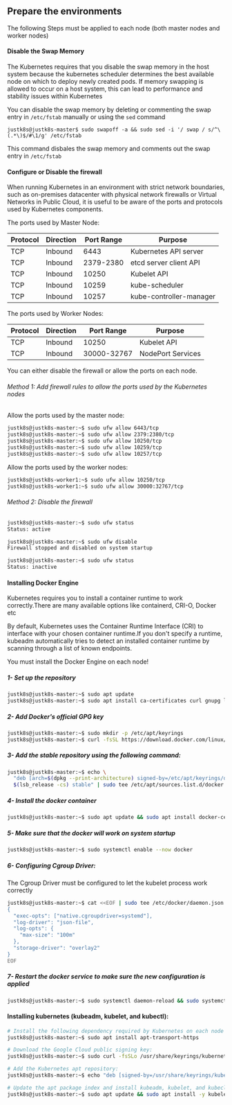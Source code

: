 ## Prepare the environments
The following Steps must be applied to each node (both master nodes and worker nodes)
#### Disable the Swap Memory
The Kubernetes requires that you disable the swap memory in the host system because the kubernetes scheduler determines the best available node on which to deploy newly created pods. If memory swapping is allowed to occur on a host system, this can lead to performance and stability issues within Kubernetes

You can disable the swap memory by deleting or commenting the swap entry in `/etc/fstab` manually or using the `sed` command

`justk8s@justk8s-master$ sudo swapoff -a && sudo sed -i '/ swap / s/^\(.*\)$/#\1/g' /etc/fstab`

This command disbales the swap memory and comments out the swap entry in `/etc/fstab` 

#### Configure or Disable the firewall
When running Kubernetes in an environment with strict network boundaries, such as on-premises datacenter with physical network firewalls or Virtual Networks in Public Cloud, it is useful to be aware of the ports and protocols used by Kubernetes components.

The ports used by Master Node:

| Protocol  | Direction     | Port Range    |  Purpose 
| -------   | ------------- | ------------- | -------
| TCP       | Inbound       | 6443          | Kubernetes API server
| TCP       | Inbound       | 2379-2380     | etcd server client API
| TCP       | Inbound       | 10250         | Kubelet API
| TCP       | Inbound       | 10259         | kube-scheduler
| TCP       | Inbound       | 10257         | kube-controller-manager

The ports used by Worker Nodes: 

| Protocol  | Direction     | Port Range    |  Purpose 
| -------   | ------------- | ------------- | -------
| TCP       | Inbound       | 10250         | Kubelet API
| TCP       | Inbound       | 30000-32767   | NodePort Services

You can either disable the firewall or allow the ports on each node.
###### Method 1: Add firewall rules to allow the ports used by the Kubernetes nodes
Allow the ports used by the master node:
```bash
justk8s@justk8s-master:~$ sudo ufw allow 6443/tcp
justk8s@justk8s-master:~$ sudo ufw allow 2379:2380/tcp
justk8s@justk8s-master:~$ sudo ufw allow 10250/tcp
justk8s@justk8s-master:~$ sudo ufw allow 10259/tcp
justk8s@justk8s-master:~$ sudo ufw allow 10257/tcp
````
Allow the ports used by the worker nodes:
```bash
justk8s@justk8s-worker1:~$ sudo ufw allow 10250/tcp
justk8s@justk8s-worker1:~$ sudo ufw allow 30000:32767/tcp
```
###### Method 2: Disable the firewall
``` bash
justk8s@justk8s-master:~$ sudo ufw status
Status: active

justk8s@justk8s-master:~$ sudo ufw disable
Firewall stopped and disabled on system startup

justk8s@justk8s-master:~$ sudo ufw status
Status: inactive
```
#### Installing Docker Engine
Kubernetes requires you to install a container runtime to work correctly.There are many available options like containerd, CRI-O, Docker etc

By default, Kubernetes uses the Container Runtime Interface (CRI) to interface with your chosen container runtime.If you don't specify a runtime, kubeadm automatically tries to detect an installed container runtime by scanning through a list of known endpoints.

You must install the Docker Engine on each node! 

##### 1- Set up the repository 
```bash
justk8s@justk8s-master:~$ sudo apt update
justk8s@justk8s-master:~$ sudo apt install ca-certificates curl gnupg lsb-release
```
##### 2- Add Docker's official GPG key
```bash
justk8s@justk8s-master:~$ sudo mkdir -p /etc/apt/keyrings
justk8s@justk8s-master:~$ curl -fsSL https://download.docker.com/linux/ubuntu/gpg | sudo gpg --dearmor -o /etc/apt/keyrings/docker.gpg
```
##### 3- Add the stable repository using the following command:
```bash
justk8s@justk8s-master:~$ echo \
  "deb [arch=$(dpkg --print-architecture) signed-by=/etc/apt/keyrings/docker.gpg] https://download.docker.com/linux/ubuntu \
  $(lsb_release -cs) stable" | sudo tee /etc/apt/sources.list.d/docker.list > /dev/null
```
##### 4- Install the docker container
```bash
justk8s@justk8s-master:~$ sudo apt update && sudo apt install docker-ce docker-ce-cli containerd.io -y
``` 

##### 5- Make sure that the docker will work on system startup
```bash
justk8s@justk8s-master:~$ sudo systemctl enable --now docker 
```
##### 6- Configuring Cgroup Driver:  
The Cgroup Driver must be configured to let the kubelet process work correctly
```bash
justk8s@justk8s-master:~$ cat <<EOF | sudo tee /etc/docker/daemon.json
{
  "exec-opts": ["native.cgroupdriver=systemd"],
  "log-driver": "json-file",
  "log-opts": {
    "max-size": "100m"
  },
  "storage-driver": "overlay2"
}
EOF
```
##### 7- Restart the docker service to make sure the new configuration is applied
```bash
justk8s@justk8s-master:~$ sudo systemctl daemon-reload && sudo systemctl restart docker
```
#### Installing kubernetes (kubeadm, kubelet, and kubectl):

``` bash
# Install the following dependency required by Kubernetes on each node
justk8s@justk8s-master:~$ sudo apt install apt-transport-https

# Download the Google Cloud public signing key:
justk8s@justk8s-master:~$ sudo curl -fsSLo /usr/share/keyrings/kubernetes-archive-keyring.gpg https://packages.cloud.google.com/apt/doc/apt-key.gpg

# Add the Kubernetes apt repository:
justk8s@justk8s-master:~$ echo "deb [signed-by=/usr/share/keyrings/kubernetes-archive-keyring.gpg] https://apt.kubernetes.io/ kubernetes-xenial main" | sudo tee /etc/apt/sources.list.d/kubernetes.list

# Update the apt package index and install kubeadm, kubelet, and kubeclt
justk8s@justk8s-master:~$ sudo apt update && sudo apt install -y kubelet=1.23.1-00 kubectl=1.23.1-00 kubeadm=1.23.1-00
```
